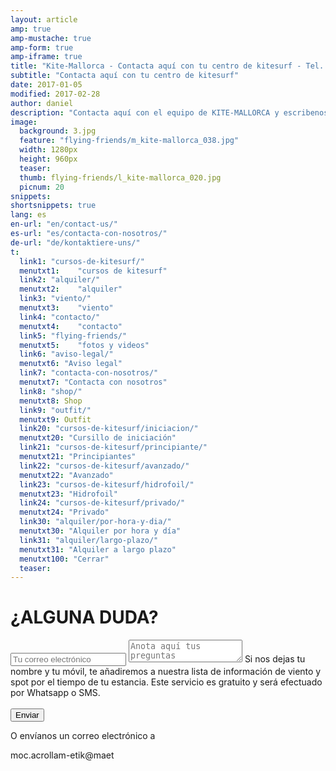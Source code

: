 ```yaml
---
layout: article
amp: true
amp-mustache: true
amp-form: true
amp-iframe: true
title: "Kite-Mallorca - Contacta aquí con tu centro de kitesurf - Tel. +34-696-264729"
subtitle: "Contacta aquí con tu centro de kitesurf"
date: 2017-01-05
modified: 2017-02-28
author: daniel
description: "Contacta aquí con el equipo de KITE-MALLORCA y escribenos tus preguntas!"
image:
  background: 3.jpg
  feature: "flying-friends/m_kite-mallorca_038.jpg"
  width: 1280px
  height: 960px
  teaser:
  thumb: flying-friends/l_kite-mallorca_020.jpg
  picnum: 20
snippets:
shortsnippets: true
lang: es
en-url: "en/contact-us/"
es-url: "es/contacta-con-nosotros/"
de-url: "de/kontaktiere-uns/"
t:
  link1: "cursos-de-kitesurf/"
  menutxt1:    "cursos de kitesurf"
  link2: "alquiler/"
  menutxt2:    "alquiler"
  link3: "viento/"
  menutxt3:    "viento"
  link4: "contacto/"
  menutxt4:    "contacto"
  link5: "flying-friends/"
  menutxt5:    "fotos y videos"
  link6: "aviso-legal/"
  menutxt6: "Aviso legal"
  link7: "contacta-con-nosotros/"
  menutxt7: "Contacta con nosotros"
  link8: "shop/"
  menutxt8: Shop
  link9: "outfit/"
  menutxt9: Outfit
  link20: "cursos-de-kitesurf/iniciacion/"
  menutxt20: "Cursillo de iniciación"
  link21: "cursos-de-kitesurf/principiante/"
  menutxt21: "Principiantes"
  link22: "cursos-de-kitesurf/avanzado/"
  menutxt22: "Avanzado"
  link23: "cursos-de-kitesurf/hidrofoil/"
  menutxt23: "Hidrofoil"
  link24: "cursos-de-kitesurf/privado/"
  menutxt24: "Privado"
  link30: "alquiler/por-hora-y-dia/"
  menutxt30: "Alquiler por hora y día"
  link31: "alquiler/largo-plazo/"
  menutxt31: "Alquiler a largo plazo"
  menutxt100: "Cerrar"
  teaser:
---
```

# ¿ALGUNA DUDA?
<form method="POST" action-xhr="https://formspree.io/team@kite-mallorca.com" target="_blank">
  <input type="email" name="_replyto" placeholder="Tu correo electrónico" required>
  <input type="hidden" name="_subject" value="Información sobre curso y/o alquiler en kitesurf">
  <textarea name="body" placeholder="Anota aquí tus preguntas"></textarea>
  <span>Si nos dejas tu nombre y tu móvil, te añadiremos a nuestra lista de información de viento y spot por el tiempo de tu estancia. Este servicio es gratuito y será efectuado por Whatsapp o SMS.</span><br><br>
  <input type="hidden" name="_next" value="{{ site.url }}/amp/es/gracias/">
  <input type="submit" value="Enviar">
    <div submit-success>
      <template type="amp-mustache">
        Muchas gracias por tu encuesta. La procesaremos en las próximas horas y nos pondremos en contacto contigo.
      </template>
    </div>
    <div submit-error>
      <template type="amp-mustache">
        Muchas gracias por tu encuesta. La procesaremos en las próximas horas y nos pondremos en contacto contigo.
      </template>
    </div>
</form>
<span>
  O envíanos un correo electrónico a
  <p class="backforward">moc.acrollam-etik@maet</p>
</span>
